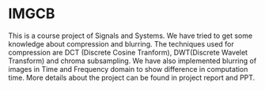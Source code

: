 # IMGCB
This is a course project of Signals and Systems. We have tried to get some knowledge about compression and blurring. The techniques used for compression are DCT (Discrete Cosine Tranform), DWT(Discrete Wavelet Transform) and chroma subsampling. We have also implemented blurring of images in Time and Frequency domain to show difference in computation time. More details about the project can be found in project report and PPT.
